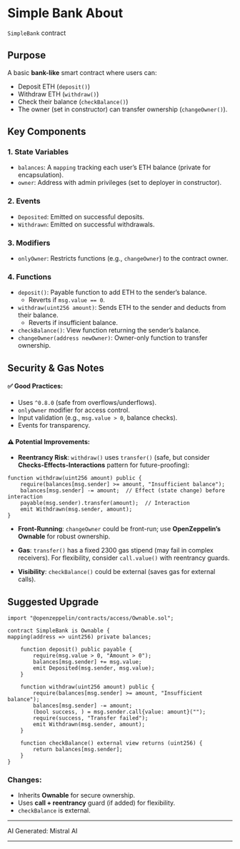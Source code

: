 # Simple Bank About

`SimpleBank` contract

## Purpose
A basic **bank-like** smart contract where users can:

- Deposit ETH (`deposit()`)
- Withdraw ETH (`withdraw()`)
- Check their balance (`checkBalance()`)
- The owner (set in constructor) can transfer ownership (`changeOwner()`).

## Key Components

### 1. State Variables

- `balances`: A `mapping` tracking each user’s ETH balance (private for encapsulation).
- `owner`: Address with admin privileges (set to deployer in constructor).

### 2. Events

- `Deposited`: Emitted on successful deposits.
- `Withdrawn`: Emitted on successful withdrawals.

### 3. Modifiers

- `onlyOwner`: Restricts functions (e.g., `changeOwner`) to the contract owner.

### 4. Functions

- `deposit()`: Payable function to add ETH to the sender’s balance. 
  - Reverts if `msg.value == 0`.
- `withdraw(uint256 amount)`: Sends ETH to the sender and deducts from their balance. 
  - Reverts if insufficient balance.
- `checkBalance()`: View function returning the sender’s balance.
- `changeOwner(address newOwner)`: Owner-only function to transfer ownership.

## Security & Gas Notes

#### ✅ Good Practices:

- Uses `^0.8.0` (safe from overflows/underflows). 
- `onlyOwner` modifier for access control. 
- Input validation (e.g., `msg.value > 0`, balance checks). 
- Events for transparency.

#### ⚠️ Potential Improvements:

- **Reentrancy Risk**: `withdraw()` uses `transfer()` 
(safe, but consider **Checks-Effects-Interactions** pattern for future-proofing):

```solidity
function withdraw(uint256 amount) public {
    require(balances[msg.sender] >= amount, "Insufficient balance");
    balances[msg.sender] -= amount;  // Effect (state change) before interaction
    payable(msg.sender).transfer(amount);  // Interaction
    emit Withdrawn(msg.sender, amount);
}
```

- **Front-Running**: `changeOwner` could be front-run; use **OpenZeppelin’s Ownable** for robust ownership.

- **Gas**: `transfer()` has a fixed 2300 gas stipend (may fail in complex receivers). 
For flexibility, consider `call.value()` with reentrancy guards.

- **Visibility**: `checkBalance()` could be external (saves gas for external calls).


## Suggested Upgrade
```solidity
import "@openzeppelin/contracts/access/Ownable.sol";

contract SimpleBank is Ownable {
mapping(address => uint256) private balances;

    function deposit() public payable {
        require(msg.value > 0, "Amount > 0");
        balances[msg.sender] += msg.value;
        emit Deposited(msg.sender, msg.value);
    }

    function withdraw(uint256 amount) public {
        require(balances[msg.sender] >= amount, "Insufficient balance");
        balances[msg.sender] -= amount;
        (bool success, ) = msg.sender.call{value: amount}("");
        require(success, "Transfer failed");
        emit Withdrawn(msg.sender, amount);
    }

    function checkBalance() external view returns (uint256) {
        return balances[msg.sender];
    }
}

```

### Changes:

- Inherits **Ownable** for secure ownership. 
- Uses **call + reentrancy** guard (if added) for flexibility. 
- `checkBalance` is external.

---
AI Generated: Mistral AI

---
